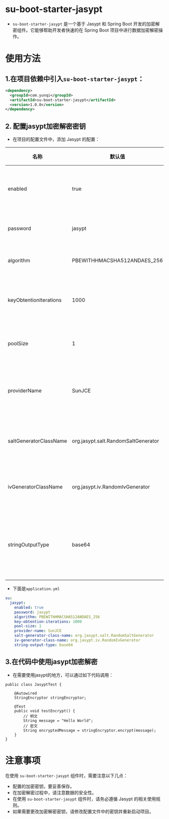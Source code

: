 # su-boot-starter-jasypt

- `su-boot-starter-jasypt` 是一个基于 Jasypt 和 Spring Boot 开发的加密解密组件。它能够帮助开发者快速的在 Spring Boot 项目中进行数据加密解密操作。

# 使用方法
## 1.在项目依赖中引入`su-boot-starter-jasypt`：

```xml
<dependency>
  <groupId>com.yunqi</groupId>
  <artifactId>su-boot-starter-jasypt</artifactId>
  <version>1.0.0</version>
</dependency>
```

## 2. 配置jasypt加密解密密钥

- 在项目的配置文件中，添加 Jasypt 的配置：


| 名称 | 默认值              | 备注 |
| --- |------------------| --- |
| enabled | true             | 是否开启组件 |
| password | jasypt           | 加密密钥 |
| algorithm | PBEWITHHMACSHA512ANDAES_256 | 加密算法 |
| keyObtentionIterations | 1000             | 密钥获取次数 |
| poolSize | 1                | 密钥池大小 |
| providerName | SunJCE                | 加密提供者名称 |
| saltGeneratorClassName | org.jasypt.salt.RandomSaltGenerator              | Salt生成器类名 |
| ivGeneratorClassName | org.jasypt.iv.RandomIvGenerator           | IV生成器类名 |
| stringOutputType | base64           | 加密字符串输出类型 |

- 下面是`application.yml`

```yml
su:
  jasypt:
    enabled: true
    password: jasypt
    algorithm: PBEWITHHMACSHA512ANDAES_256
    key-obtention-iterations: 1000
    pool-size: 1
    provider-name: SunJCE
    salt-generator-class-name: org.jasypt.salt.RandomSaltGenerator
    iv-generator-class-name: org.jasypt.iv.RandomIvGenerator
    string-output-type: base64
```

## 3.在代码中使用jasypt加密解密

- 在需要使用jasypt的地方，可以通过如下代码调用：

```
public class JasyptTest {

    @Autowired
    StringEncryptor stringEncryptor;

    @Test
    public void testEncrypt() {
        // 明文
        String message = "Hello World";
        // 密文
        String encryptedMessage = stringEncryptor.encrypt(message);
    }
}
```

# 注意事项

在使用 `su-boot-starter-jasypt` 组件时，需要注意以下几点：

- 配置的加密密钥，要妥善保存。
- 在加密解密过程中，请注意数据的安全性。
- 在使用 `su-boot-starter-jasypt` 组件时，请务必遵循 Jasypt 的相关使用规则。
- 如果需要更改加密解密密钥，请修改配置文件中的密钥并重新启动项目。


